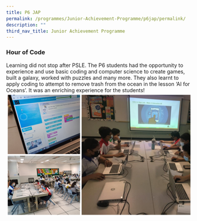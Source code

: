 ```yaml
---
title: P6 JAP
permalink: /programmes/Junior-Achievement-Programme/p6jap/permalink/
description: ""
third_nav_title: Junior Achievement Programme
---
```

### **Hour of Code**
Learning did not stop after PSLE. The P6 students had the opportunity to experience and use basic coding and computer science to create games, built a galaxy, worked with puzzles and many more. They also learnt to apply coding to attempt to remove trash from the ocean in the lesson ‘AI for Oceans’. It was an enriching experience for the students!
![](/images/Programmes/2022/JAP/2022%20P6%20JAP.jpg)